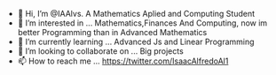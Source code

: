 - 👋 Hi, I’m @IAAlvs. A Mathematics Aplied and Computing Student
- 👀 I’m interested in ... Mathematics,Finances And Computing, now im better Programming than in Advanced Mathematics
- 🌱 I’m currently learning ... Advanced Js and Linear Programming
- 💞️ I’m looking to collaborate on ... Big projects 
- 📫 How to reach me ... https://twitter.com/IsaacAlfredoAl1

<!---
IAAlvs/IAAlvs is a ✨ special ✨ repository because its `README.md` (this file) appears on your GitHub profile.
You can click the Preview link to take a look at your changes.
--->
